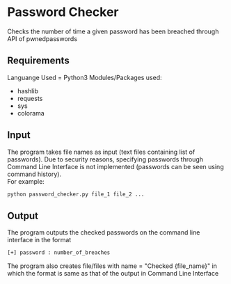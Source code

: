 # Password Checker
Checks the number of time a given password has been breached through API of pwnedpasswords

## Requirements
Languange Used = Python3
Modules/Packages used:
* hashlib
* requests
* sys
* colorama

## Input
The program takes file names as input (text files containing list of passwords). Due to security reasons, specifying passwords through Command Line Interface is not implemented (passwords can be seen using command history).<br />
For example:
```bash
python password_checker.py file_1 file_2 ...
```

## Output
The program outputs the checked passwords on the command line interface in the format
```bash
[+] password : number_of_breaches
```
The program also creates file/files with name = "Checked {file_name}" in which the format is same as that of the output in Command Line Interface